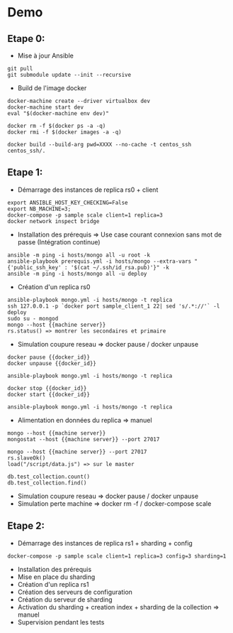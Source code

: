 # Demo

## Etape 0:

- Mise à jour Ansible
```
git pull
git submodule update --init --recursive
```

- Build de l'image docker
```
docker-machine create --driver virtualbox dev
docker-machine start dev
eval "$(docker-machine env dev)"

docker rm -f $(docker ps -a -q)
docker rmi -f $(docker images -a -q)

docker build --build-arg pwd=XXXX --no-cache -t centos_ssh centos_ssh/.
```

## Etape 1:
- Démarrage des instances de replica rs0 + client
```
export ANSIBLE_HOST_KEY_CHECKING=False
export NB_MACHINE=3;
docker-compose -p sample scale client=1 replica=3
docker network inspect bridge
```

- Installation des prérequis => Use case courant connexion sans mot de passe (Intégration continue)
```
ansible -m ping -i hosts/mongo all -u root -k
ansible-playbook prerequis.yml -i hosts/mongo --extra-vars "{'public_ssh_key' : '$(cat ~/.ssh/id_rsa.pub)'}" -k
ansible -m ping -i hosts/mongo all -u deploy
```

- Création d'un replica rs0
```
ansible-playbook mongo.yml -i hosts/mongo -t replica
ssh 127.0.0.1 -p `docker port sample_client_1 22| sed 's/.*://'` -l deploy
sudo su - mongod
mongo --host {{machine server}}
rs.status() => montrer les secondaires et primaire
```

- Simulation coupure reseau => docker pause / docker unpause
```
docker pause {{docker_id}}
docker unpause {{docker_id}}

ansible-playbook mongo.yml -i hosts/mongo -t replica

docker stop {{docker_id}}
docker start {{docker_id}}

ansible-playbook mongo.yml -i hosts/mongo -t replica
```

- Alimentation en données du replica => manuel
```
mongo --host {{machine server}}
mongostat --host {{machine server}} --port 27017

mongo --host {{machine server}} --port 27017
rs.slaveOk()
load("/script/data.js") => sur le master

db.test_collection.count()
db.test_collection.find()
```

- Simulation coupure reseau => docker pause / docker unpause
- Simulation perte machine => docker rm -f / docker-compose scale

## Etape 2:
- Démarrage des instances de replica rs1 + sharding + config
```
docker-compose -p sample scale client=1 replica=3 config=3 sharding=1
```

- Installation des prérequis
- Mise en place du sharding
- Création d'un replica rs1
- Création des serveurs de configuration
- Création du serveur de sharding
- Activation du sharding + creation index + sharding de la collection => manuel
- Supervision pendant les tests
